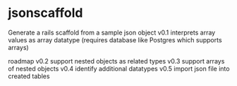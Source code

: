 # jsonscaffold
Generate a rails scaffold from a sample json object
v0.1 interprets array values as array datatype (requires database like Postgres which supports arrays)

roadmap
v0.2 support nested objects as related types
v0.3 support arrays of nested objects
v0.4 identify additional datatypes
v0.5 import json file into created tables
